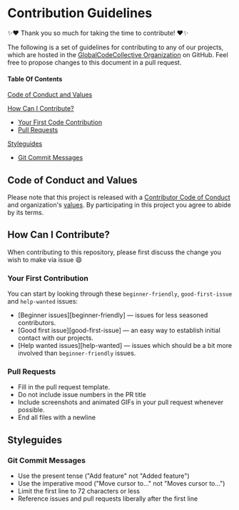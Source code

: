 # Contribution Guidelines

:sparkles::heart: Thank you so much for taking the time to contribute! :heart::sparkles:

The following is a set of guidelines for contributing to any of our projects, which are hosted in the [GlobalCodeCollective Organization](https://github.com/globalcodecollective) on GitHub. Feel free to propose changes to this document in a pull request.

#### Table Of Contents

[Code of Conduct and Values](#code-of-conduct-and-values)

[How Can I Contribute?](#how-can-i-contribute)
  * [Your First Code Contribution](#your-first-code-contribution)
  * [Pull Requests](#pull-requests)

[Styleguides](#styleguides)
  * [Git Commit Messages](#git-commit-messages)

## Code of Conduct and Values

Please note that this project is released with a [Contributor Code of Conduct](../CODE_OF_CONDUCT.md)
and organization's [values](../VALUES.md). By participating in this project you agree to abide by its terms.

## How Can I Contribute?

When contributing to this repository, please first discuss the change you wish
to make via issue :smile:

### Your First Contribution

You can start by looking through these `beginner-friendly`, `good-first-issue` and `help-wanted` issues:

* [Beginner issues][beginner-friendly] — issues for less seasoned contributors.
* [Good first issue][good-first-issue] — an easy way to establish initial contact with our projects.
* [Help wanted issues][help-wanted] — issues which should be a bit more involved than `beginner-friendly` issues.

### Pull Requests

* Fill in the pull request template.
* Do not include issue numbers in the PR title
* Include screenshots and animated GIFs in your pull request whenever possible.
* End all files with a newline

## Styleguides

### Git Commit Messages

* Use the present tense ("Add feature" not "Added feature")
* Use the imperative mood ("Move cursor to..." not "Moves cursor to...")
* Limit the first line to 72 characters or less
* Reference issues and pull requests liberally after the first line
